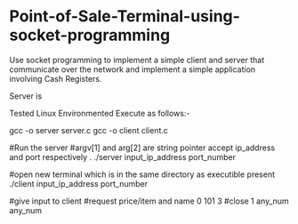 # Point-of-Sale-Terminal-using-socket-programming
Use socket programming to implement a simple client and server that communicate over the network and implement a simple application involving Cash Registers.

Server is 

Tested Linux Environmented
Execute as follows:-

gcc -o server server.c
gcc -o client client.c

#Run the server
#argv[1] and arg[2]  are string pointer accept ip_address and port  respectively .
./server  input_ip_address  port_number

#open new terminal which is in the same directory as executible present
./client  input_ip_address  port_number

#give input to client 
#request price/item and name
0 101 3
#close
1 any_num any_num
